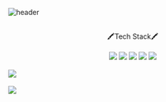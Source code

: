 ![header](https://capsule-render.vercel.app/api?type=soft&color=auto&height=250&section=header&text=Welcome&fontSize=90&animation=fadeIn&fontAlignY=38&desc=Woongcloud%20GitHub%20Profile&descAlignY=51&descAlign=72&align="center")
<br>
<br>

<div align="center">
	🖍️Tech Stack🖍️
	</div>
<br>
<div align="center">
	<img src="https://img.shields.io/badge/Node.js-339933?style=flat&logo=Node.js&logoColor=white" />
	<img src="https://img.shields.io/badge/Javascript-F7DF1E?style=flat&logo=Javascript&logoColor=white" />
	<img src="https://img.shields.io/badge/MongoDB-47A248?style=flat&logo=MongoDB&logoColor=white" />
	<img src="https://img.shields.io/badge/HTML5-E34F26?style=flat&logo=HTML5&logoColor=white" />
	<img src="https://img.shields.io/badge/CSS3-1572B6?style=flat&logo=CSS3&logoColor=white" />
</div>
<br>
<img src="https://github-readme-stats.vercel.app/api/top-langs/?username=woongcloud&layout=compact"><br><br>
<img src="https://github-readme-stats.vercel.app/api?username=woongcloud&show_icons=true">
